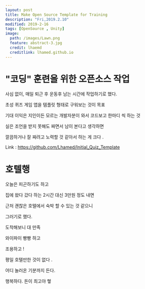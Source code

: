 ```yaml
---
layout: post
title: Make Open Source Template for Training 
description: "Fri,2019.2.10"
modified: 2019-2-16
tags: [OpenSource , Unity]
image:
  path: /images/Lawn.png
  feature: abstract-3.jpg
  credit: lhaemd
  creditlink: lhamed.github.io
---
```


# "코딩" 훈련을 위한 오픈소스 작업  

사심 없이, 매일 퇴근 후 운동후 남는 시간에 작업하기로 했다. 

초성 퀴즈 게임 앱을 템플릿 형태로 구워보는 것이 목표 

기대 이익은 지인이든 모르는 개발자분이 와서 코드보고 한마디 씩 하는 것 

실은 조언을 받지 못해도 짜면서 남이 본다고 생각하면 

깔끔하거나 잘 짜려고 노력할 것 같아서 하는 게 크다 . 

Link : https://github.com/Lhamed/Initial_Quiz_Template

# 호텔행

오늘은 피곤하기도 하고 

집에 왔다 갔다 하는 2시간 대신 3만원 정도 내면

근처 괜찮은 호텔에서 숙박 할 수 있는 것 같으니 

그러기로 했다. 

도착해보니 대 만족 

와이파이 빵빵 하고 

조용하고 ! 

평일 호텔만한 것이 없다 . 

어디 놀러온 기분까지 든다. 

행복하다. 돈이 최고야 헿





